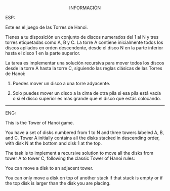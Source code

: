 <p align="center">INFORMACIÓN</p>

ESP:

Este es el juego de las Torres de Hanoi.

Tienes a tu disposición un conjunto de discos numerados del 1 al N y tres torres
etiquetadas como A, B y C. La torre A contiene inicialmente todos los discos
apilados en orden descendente, desde el disco N en la parte inferior hasta el
disco 1 en la parte superior.

La tarea es implementar una solución recursiva para mover todos los discos
desde la torre A hasta la torre C, siguiendo las reglas clásicas de las Torres de
Hanoi:

1. Puedes mover un disco a una torre adyacente.

2. Solo puedes mover un disco a la cima de otra pila si esa pila está vacía o si
el disco superior es más grande que el disco que estás colocando.




---

ENG:

This is the Tower of Hanoi game.

You have a set of disks numbered from 1 to N and three towers labeled A, B, and C. Tower A initially contains all the disks stacked in descending order, with disk N at the bottom and disk 1 at the top.

The task is to implement a recursive solution to move all the disks from tower A to tower C, following the classic Tower of Hanoi rules:

You can move a disk to an adjacent tower.

You can only move a disk on top of another stack if that stack is empty or if the top disk is larger than the disk you are placing.